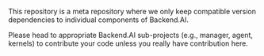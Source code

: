 This repository is a meta repository where we only keep compatible version
dependencies to individual components of Backend.AI.

Please head to appropriate Backend.AI sub-projects (e.g., manager, agent, kernels) to
contribute your code unless you really have contribution here.
